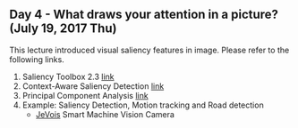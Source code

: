 Day 4 - What draws your attention in a picture? (July 19, 2017 Thu)
------------
This lecture introduced visual saliency features in image. Please refer to the following links.

1. Saliency Toolbox 2.3 [link](http://saliencytoolbox.net)
1. Context-Aware Saliency Detection [link](http://webee.technion.ac.il/cgm/Computer-Graphics-Multimedia/Software/Saliency/Saliency.html)
1. Principal Component Analysis [link](http://cgm.technion.ac.il/Computer-Graphics-Multimedia/Software/DstnctSal/)
1. Example: Saliency Detection, Motion tracking and Road detection
   * [JeVois](https://jevois.org/doc) Smart Machine Vision Camera